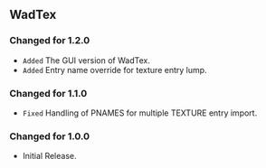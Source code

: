 WadTex
------

### Changed for 1.2.0

* `Added` The GUI version of WadTex.
* `Added` Entry name override for texture entry lump.


### Changed for 1.1.0

* `Fixed` Handling of PNAMES for multiple TEXTURE entry import.


### Changed for 1.0.0

* Initial Release.

